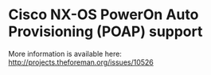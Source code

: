 # Cisco NX-OS PowerOn Auto Provisioning (POAP) support

More information is available here: http://projects.theforeman.org/issues/10526
